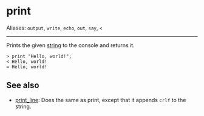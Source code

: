 # print

Aliases: `output`, `write`, `echo`,  `out`, `say`, `<`

---

Prints the given [string](../constructs#string) to the console and returns it.

    > print "Hello, world!";
    < Hello, world!
    = Hello, world!

## See also

- [print_line](print_line): Does the same as print, except that it appends `crlf` to the string.

